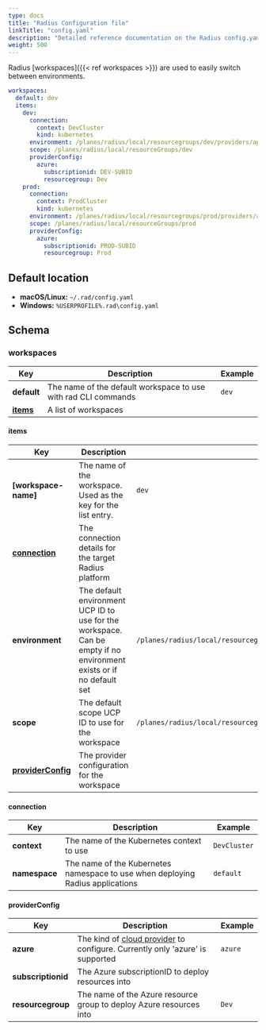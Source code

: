 ```yaml
---
type: docs
title: "Radius Configuration file"
linkTitle: "config.yaml"
description: "Detailed reference documentation on the Radius config.yaml configuration file"
weight: 500
---
```


Radius [workspaces]({{< ref workspaces >}}) are used to easily switch between environments.

```yaml
workspaces:
  default: dev
  items:
    dev:
      connection:
        context: DevCluster
        kind: kubernetes
      environment: /planes/radius/local/resourcegroups/dev/providers/applications.core/environments/dev
      scope: /planes/radius/local/resourceGroups/dev
      providerConfig:
        azure:
          subscriptionid: DEV-SUBID
          resourcegroup: Dev
    prod:
      connection:
        context: ProdCluster
        kind: kubernetes
      environment: /planes/radius/local/resourcegroups/prod/providers/applications.core/environments/prod
      scope: /planes/radius/local/resourceGroups/prod
      providerConfig:
        azure:
          subscriptionid: PROD-SUBID
          resourcegroup: Prod
```

## Default location

- **macOS/Linux:** `~/.rad/config.yaml`
- **Windows:** `%USERPROFILE%.rad\config.yaml`

## Schema

### workspaces

| Key | Description | Example |
|-----|-------------|---------|
| **default** | The name of the default workspace to use with rad CLI commands | `dev` |
| [**items**](#items) | A list of workspaces |

#### items

| Key | Description | Example |
|-----|-------------|---------|
| **[workspace-name]** | The name of the workspace. Used as the key for the list entry. | `dev` |
| [**connection**](#connection) | The connection details for the target Radius platform | |
| **environment** | The default environment UCP ID to use for the workspace. Can be empty if no environment exists or if no default set | `/planes/radius/local/resourcegroups/dev/providers/applications.core/environments/dev` |
| **scope** | The default scope UCP ID to use for the workspace | `/planes/radius/local/resourcegroups/dev` |
| [**providerConfig**](#providerconfig) | The provider configuration for the workspace | |

#### connection

| Key | Description | Example |
|-----|-------------|---------|
| **context** | The name of the Kubernetes context to use | `DevCluster` |
| **namespace** | The name of the Kubernetes namespace to use when deploying Radius applications | `default` |

#### providerConfig

| Key | Description | Example |
|-----|-------------|---------|
| **azure** | The kind of [cloud provider](#cloud-providers) to configure. Currently only 'azure' is supported | `azure` |
| **subscriptionid** | The Azure subscriptionID to deploy resources into
| **resourcegroup** | The name of the Azure resource group to deploy Azure resources into | `Dev` |
